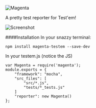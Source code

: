 ![Magenta](https://cloud.githubusercontent.com/assets/1455979/19179661/c962f6cc-8c14-11e6-9e0d-1b875fa5173c.png)

A pretty test reporter for Test'em!

![Screenshot](https://cloud.githubusercontent.com/assets/1455979/19179674/016d3c58-8c15-11e6-9cc9-dfbe368fcd37.png)

####Installation
In your snazzy terminal:
```
npm install magenta-testem --save-dev
```

In your testem.js (notice the JS)
```
var Magenta = require('magenta');
module.exports = {
    "framework": "mocha",
    "src_files": [
        "src/*.js",
        "tests/*_tests.js"
    ]
    "reporter": new Magenta()
};
```
